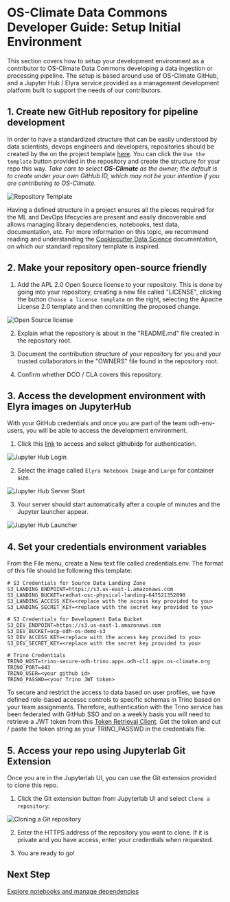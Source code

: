 # OS-Climate Data Commons Developer Guide: Setup Initial Environment

This section covers how to  setup your development environment as a contributor to OS-Climate Data Commons developing a data ingestion or processing pipeline. The setup is based around use of OS-Climate GitHub, and a Jupyter Hub / Elyra service provided as a management development platform built to support the needs of our contributors.

## 1. Create new GitHub repository for pipeline development

In order to have a standardized structure that can be easily understood by data scientists, devops engineers and developers, repositories should be created by the on the project template [here][1]. You can click the `Use the template` button provided in the repository and create the structure for your repo this way.   *Take care to select **OS-Climate** as the owner; the default is to create under your own GitHub ID, which may not be your intention if you are contributing to OS-Climate.*

![Repository Template](../images/developer_guide/aicoe-project-template.png)

 Having a defined structure in a project ensures all the pieces required for the ML and DevOps lifecycles are present and easily discoverable and allows managing library dependencies, notebooks, test data, documentation, etc. For more information on this topic, we recommend reading and understanding the [Cookiecutter Data Science][2] documentation, on which our standard repository template is inspired.

## 2. Make your repository open-source friendly

1. Add the APL 2.0 Open Source license to your repository. This is done by going into your repository, creating a new file called "LICENSE", clicking the button `Choose a license template` on the right, selecting the Apache License 2.0 template and then committing the proposed change.

![Open Source license](../images/developer_guide/repo-choose-license.png)

2. Explain what the repository is about in the "README.md" file created in the repository root.

3. Document the contribution structure of your repository for you and your trusted collaborators in the "OWNERS" file found in the repository root.

4. Confirm whether DCO / CLA covers this repository.

## 3. Access the development environment with Elyra images on JupyterHub

With your GitHub credentials and once you are part of the team odh-env-users, you will be able to access the development environment.

1. Click this [link][2] to access and select githubidp for authentication.

![Jupyter Hub Login](../images/developer_guide/jupyterhub-login.png)

2. Select the image called `Elyra Notebook Image` and `Large` for container size.

![Jupyter Hub Server Start](../images/developer_guide/jupyterhub-startserver.png)

3. Your server should start automatically after a couple of minutes and the Jupyter launcher appear.

![Jupyter Hub Launcher](../images/developer_guide/jupyterhub-launcher.png)

## 4. Set your credentials environment variables

From the File menu, create a New text file called credentials.env. The format of this file should be following this template:

    # S3 Credentials for Source Data Landing Zone 
    S3_LANDING_ENDPOINT=https://s3.us-east-1.amazonaws.com
    S3_LANDING_BUCKET=redhat-osc-physical-landing-647521352890
    S3_LANDING_ACCESS_KEY=<replace with the access key provided to you>
    S3_LANDING_SECRET_KEY=<replace with the secret key provided to you>

    # S3 Credentials for Development Data Bucket 
    S3_DEV_ENDPOINT=https://s3.us-east-1.amazonaws.com
    S3_DEV_BUCKET=ocp-odh-os-demo-s3
    S3_DEV_ACCESS_KEY=<replace with the access key provided to you>
    S3_DEV_SECRET_KEY=<replace with the secret key provided to you>

    # Trino Credentials
    TRINO_HOST=trino-secure-odh-trino.apps.odh-cl1.apps.os-climate.org
    TRINO_PORT=443
    TRINO_USER=<your github id>
    TRINO_PASSWD=<your Trino JWT token>

To secure and restrict the access to data based on user profiles, we have defined role-based accessc controls to specific schemas in Trino based on your team assignments. Therefore, authentication with the Trino service has been federated with GitHub SSO and on a weekly basis you will need to retrieve a JWT token from this [Token Retrieval Client][3]. Get the token and cut / paste the token string as your TRINO_PASSWD in the credentials file.

## 5. Access your repo using Jupyterlab Git Extension

Once you are in the Jupyterlab UI, you can use the Git extension provided to clone this repo.

1. Click the Git extension button from Jupyterlab UI and select `Clone a repository`:
   
![Cloning a Git repository](../images/developer_guide/jupyterhub-gitclone.png)

2. Enter the HTTPS address of the repository you want to clone. If it is private and you have access, enter your credentials when requested.
   
3. You are ready to go!

## Next Step

[Explore notebooks and manage dependencies](./explore-notebooks-and-manage-dependencies.md)

[1]: https://github.com/aicoe-aiops/project-template
[2]: https://jupyterhub-odh-jupyterhub.apps.odh-cl1.apps.os-climate.org/
[3]: https://das-odh-trino.apps.odh-cl1.apps.os-climate.org/
